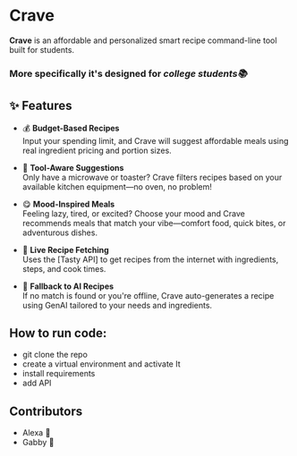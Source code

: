 # Crave 

**Crave** is an affordable and personalized smart recipe command-line tool built for students.
### More specifically it's designed for *college students📚*

## ✨ Features

- 💰 **Budget-Based Recipes**  
  Input your spending limit, and Crave will suggest affordable meals using real ingredient pricing and portion sizes.

- 🧰 **Tool-Aware Suggestions**  
  Only have a microwave or toaster? Crave filters recipes based on your available kitchen equipment—no oven, no problem!

- 😋 **Mood-Inspired Meals**  
  Feeling lazy, tired, or excited? Choose your mood and Crave recommends meals that match your vibe—comfort food, quick bites, or adventurous dishes.

- 📡 **Live Recipe Fetching**  
  Uses the [Tasty API] to get recipes from the internet with ingredients, steps, and cook times.

- 🤖 **Fallback to AI Recipes**  
  If no match is found or you're offline, Crave auto-generates a recipe using GenAI tailored to your needs and ingredients.


## How to run code:
- git clone the repo
- create a virtual environment and activate It
- install requirements 
- add API

## Contributors
- Alexa 💜
- Gabby 💜


